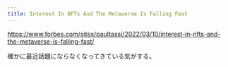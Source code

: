 ```yaml
---
title: Interest In NFTs And The Metaverse Is Falling Fast
---
```


https://www.forbes.com/sites/paultassi/2022/03/10/interest-in-nfts-and-the-metaverse-is-falling-fast/

確かに最近話題にならなくなってきている気がする。
